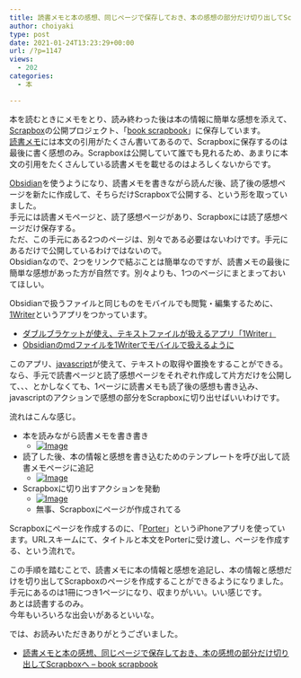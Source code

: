 ```yaml
---
title: 読書メモと本の感想、同じページで保存しておき、本の感想の部分だけ切り出してScrapboxへ
author: choiyaki
type: post
date: 2021-01-24T13:23:29+00:00
url: /?p=1147
views:
  - 202
categories:
  - 本

---
```

本を読むときにメモをとり、読み終わった後は本の情報に簡単な感想を添えて、[Scrapbox][1]の公開プロジェクト、「[book scrapbook][2]」に保存しています。  
[読書メモ][3]には本文の引用がたくさん書いてあるので、Scrapboxに保存するのは最後に書く感想のみ。Scrapboxは公開していて誰でも見れるため、あまりに本文の引用をたくさんしている読書メモを載せるのはよろしくないからです。

[Obsidian][4]を使うようになり、読書メモを書きながら読んだ後、読了後の感想ページを新たに作成して、そちらだけScrapboxで公開する、という形を取っていました。  
手元には読書メモページと、読了感想ページがあり、Scrapboxには読了感想ページだけ保存する。  
ただ、この手元にある2つのページは、別々である必要はないわけです。手元にあるだけで公開しているわけではないので。  
Obsidianなので、2つをリンクで結ぶことは簡単なのですが、読書メモの最後に簡単な感想があった方が自然です。別々よりも、1つのページにまとまっておいてほしい。

Obsidianで扱うファイルと同じものをモバイルでも閲覧・編集するために、[1Writer][5]というアプリをつかっています。

  * [ダブルブラケットが使え、テキストファイルが扱えるアプリ「1Writer」][6]
  * [Obsidianのmdファイルを1Writerでモバイルで扱えるように][7]

このアプリ、[javascript][8]が使えて、テキストの取得や置換をすることができる。なら、手元で読書ページと読了感想ページをそれぞれ作成して片方だけを公開して、、、とかしなくても、1ページに読書メモも読了後の感想も書き込み、javascriptのアクションで感想の部分をScrapboxに切り出せばいいわけです。

流れはこんな感じ。

  * 本を読みながら読書メモを書き書き 
      * [<img src="https://i0.wp.com/i.gyazo.com/eea6b666f73c4704c78bc19759e3a48e.jpg?w=660&#038;ssl=1" alt="Image" data-recalc-dims="1" />][9]
  * 読了した後、本の情報と感想を書き込むためのテンプレートを呼び出して読書メモページに追記 
      * [<img src="https://i0.wp.com/i.gyazo.com/ac25b591cc49f37afa03587b6ae472a1.jpg?w=660&#038;ssl=1" alt="Image" data-recalc-dims="1" />][10]
  * Scrapboxに切り出すアクションを発動 
      * [<img src="https://i1.wp.com/i.gyazo.com/288c2730bd9fe0126abad2d01c530b9b.jpg?w=660&#038;ssl=1" alt="Image" data-recalc-dims="1" />][11]
      * 無事、Scrapboxにページが作成されてる

Scrapboxにページを作成するのに、「[Porter][12]」というiPhoneアプリを使っています。URLスキームにて、タイトルと本文をPorterに受け渡し、ページを作成する、という流れで。

この手順を踏むことで、読書メモに本の情報と感想を追記し、本の情報と感想だけを切り出してScrapboxのページを作成することができるようになりました。  
手元にあるのは1冊につき1ページになり、収まりがいい。いい感じです。  
あとは読書するのみ。  
今年もいろいろな出会いがあるといいな。

では、お読みいただきありがとうございました。

  * [読書メモと本の感想、同じページで保存しておき、本の感想の部分だけ切り出してScrapboxへ &#8211; book scrapbook][13]

 [1]: https://scrapbox.io/choiyaki-hondana/Scrapbox
 [2]: https://scrapbox.io/choiyaki-hondana/
 [3]: https://scrapbox.io/choiyaki-hondana/%E8%AA%AD%E6%9B%B8%E3%83%A1%E3%83%A2
 [4]: https://scrapbox.io/choiyaki-hondana/Obsidian
 [5]: https://scrapbox.io/choiyaki-hondana/1Writer
 [6]: https://scrapbox.io/choiyaki-hondana/%E3%83%80%E3%83%96%E3%83%AB%E3%83%96%E3%83%A9%E3%82%B1%E3%83%83%E3%83%88%E3%81%8C%E4%BD%BF%E3%81%88%E3%80%81%E3%83%86%E3%82%AD%E3%82%B9%E3%83%88%E3%83%95%E3%82%A1%E3%82%A4%E3%83%AB%E3%81%8C%E6%89%B1%E3%81%88%E3%82%8B%E3%82%A2%E3%83%97%E3%83%AA%E3%80%8C1Writer%E3%80%8D
 [7]: https://scrapbox.io/choiyaki-hondana/Obsidian%E3%81%AEmd%E3%83%95%E3%82%A1%E3%82%A4%E3%83%AB%E3%82%921Writer%E3%81%A7%E3%83%A2%E3%83%90%E3%82%A4%E3%83%AB%E3%81%A7%E6%89%B1%E3%81%88%E3%82%8B%E3%82%88%E3%81%86%E3%81%AB
 [8]: https://scrapbox.io/choiyaki-hondana/javascript
 [9]: https://i0.wp.com/i.gyazo.com/eea6b666f73c4704c78bc19759e3a48e.jpg?ssl=1
 [10]: https://i0.wp.com/i.gyazo.com/ac25b591cc49f37afa03587b6ae472a1.jpg?ssl=1
 [11]: https://i1.wp.com/i.gyazo.com/288c2730bd9fe0126abad2d01c530b9b.jpg?ssl=1
 [12]: https://scrapbox.io/choiyaki-hondana/Porter
 [13]: https://scrapbox.io/choiyaki-hondana/%E8%AA%AD%E6%9B%B8%E3%83%A1%E3%83%A2%E3%81%A8%E6%9C%AC%E3%81%AE%E6%84%9F%E6%83%B3%E3%80%81%E5%90%8C%E3%81%98%E3%83%9A%E3%83%BC%E3%82%B8%E3%81%A7%E4%BF%9D%E5%AD%98%E3%81%97%E3%81%A6%E3%81%8A%E3%81%8D%E3%80%81%E6%9C%AC%E3%81%AE%E6%84%9F%E6%83%B3%E3%81%AE%E9%83%A8%E5%88%86%E3%81%A0%E3%81%91%E5%88%87%E3%82%8A%E5%87%BA%E3%81%97%E3%81%A6Scrapbox%E3%81%B8